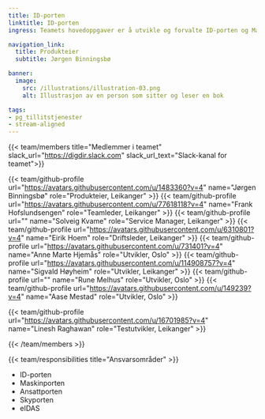 ```yaml
---
title: ID-porten
linktitle: ID-porten
ingress: Teamets hovedoppgaver er å utvikle og forvalte ID-porten og Maskinporten.

navigation_link:
  title: Produkteier
  subtitle: Jørgen Binningsbø

banner:
  image:
    src: /illustrations/illustration-03.png
    alt: Illustrasjon av en person som sitter og leser en bok

tags:
- pg_tillitstjenester
- stream-aligned
---
```


{{< team/members title="Medlemmer i teamet" slack_url="https://digdir.slack.com" slack_url_text="Slack-kanal for teamet">}}

  {{< team/github-profile url="https://avatars.githubusercontent.com/u/1483360?v=4" name="Jørgen Binningsbø" role="Produkteier,  Leikanger" >}}
  {{< team/github-profile url="https://avatars.githubusercontent.com/u/77618118?v=4" name="Frank Hofslundsengen" role="Teamleder, Leikanger" >}}
  {{< team/github-profile url="" name="Solveig Kvame" role="Service Manager, Leikanger" >}}
  {{< team/github-profile url="https://avatars.githubusercontent.com/u/6310801?v=4" name="Eirik Hoem" role="Driftsleder, Leikanger" >}}
  {{< team/github-profile url="https://avatars.githubusercontent.com/u/731401?v=4" name="Anne Marte Hjemås" role="Utvikler, Oslo" >}}
  {{< team/github-profile url="https://avatars.githubusercontent.com/u/114908757?v=4" name="Sigvald Høyheim" role="Utvikler, Leikanger" >}}
  {{< team/github-profile url="" name="Rune Melhus" role="Utvikler, Oslo" >}}
  {{< team/github-profile url="https://avatars.githubusercontent.com/u/149239?v=4" name="Aase Mestad" role="Utvikler, Oslo" >}}

  {{< team/github-profile url="https://avatars.githubusercontent.com/u/16701985?v=4" name="Linesh Raghawan" role="Testutvikler, Leikanger" >}}


{{< /team/members >}}

{{< team/responsibilities title="Ansvarsområder" >}}

- ID-porten 
- Maskinporten
- Ansattporten
- Skyporten
- eIDAS
